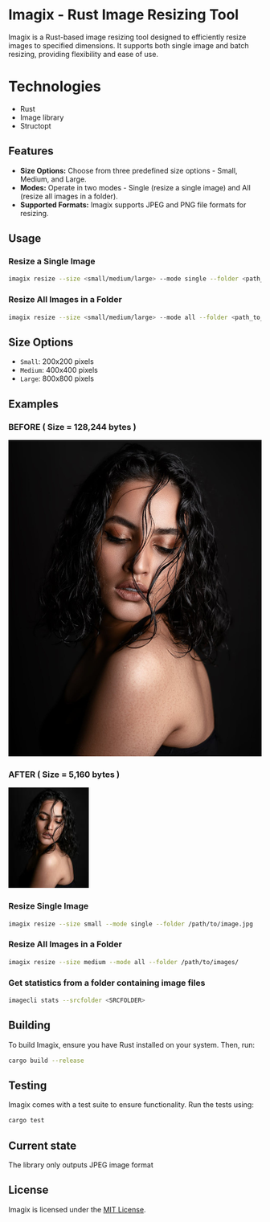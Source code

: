 # Imagix - Rust Image Resizing Tool

Imagix is a Rust-based image resizing tool designed to efficiently resize images to specified dimensions. It supports both single image and batch resizing, providing flexibility and ease of use.

# Technologies
- Rust
- Image library
- Structopt

## Features

- **Size Options:** Choose from three predefined size options - Small, Medium, and Large.
- **Modes:** Operate in two modes - Single (resize a single image) and All (resize all images in a folder).
- **Supported Formats:** Imagix supports JPEG and PNG file formats for resizing.

## Usage

### Resize a Single Image

```bash
imagix resize --size <small/medium/large> --mode single --folder <path_to_image>
```

### Resize All Images in a Folder

```bash
imagix resize --size <small/medium/large> --mode all --folder <path_to_folder>
```

## Size Options

- `Small`: 200x200 pixels
- `Medium`: 400x400 pixels
- `Large`: 800x800 pixels

## Examples

### BEFORE ( Size = 128,244 bytes )
![Before](./imagecli/tmp/images/image1.jpeg)

### AFTER ( Size = 5,160 bytes )
![After](./imagecli/tmp/images/tmp/image1.jpeg)


### Resize Single Image

```bash
imagix resize --size small --mode single --folder /path/to/image.jpg
```

### Resize All Images in a Folder

```bash
imagix resize --size medium --mode all --folder /path/to/images/

```

### Get statistics from a folder containing image files

``` bash
imagecli stats --srcfolder <SRCFOLDER>
```

## Building

To build Imagix, ensure you have Rust installed on your system. Then, run:

```bash
cargo build --release
```

## Testing

Imagix comes with a test suite to ensure functionality. Run the tests using:

```bash
cargo test
```

## Current state
The library only outputs JPEG image format

## License

Imagix is licensed under the [MIT License](LICENSE).
```

